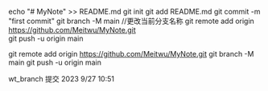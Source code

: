 echo "# MyNote" >> README.md
git init
git add README.md
git commit -m "first commit"
git branch -M main //更改当前分支名称
git remote add origin https://github.com/Meitwu/MyNote.git  
git push -u origin main


git remote add origin https://github.com/Meitwu/MyNote.git
git branch -M main
git push -u origin main


wt_branch 提交  2023 9/27 10:51
